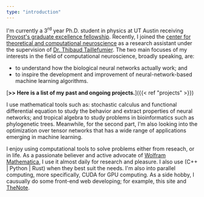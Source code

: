 ```yaml
---
type: "introduction"
---
```


I'm currently a 3<sup>rd</sup> year Ph.D. student in physics at UT Austin receiving [Provost's graduate excellence fellowship](https://ph.utexas.edu/graduate/prospective-graduate-students/financial-support). Recently, I joined the [center for theoretical and computational neuroscience](https://ctcn.utexas.edu/) as a research assistant under the supervision of [Dr. Thibaud Taillefumier](https://mathneuro.cns.utexas.edu/). The two main focuses of my interests in the field of computational neuroscience, broadly speaking, are: 

- to understand how the biological neural networks actually work; and
- to inspire the development and improvement of neural-network-based machine learning algorithms.
    
[**>> Here is a list of my past and ongoing projects.**]({{< ref "projects" >}})

I use mathematical tools such as: stochastic calculus and functional differential equation to study the behavior and extract properties of neural networks; and tropical algebra to study problems in bioinformatics such as phylogenetic trees. Meanwhile, for the second part, I'm also looking into the optimization over tensor networks that has a wide range of applications emerging in machine learning.
 
I enjoy using computational tools to solve problems either from reseach, or in life. As a passionate believer and active advocate of <a href="https://www.wolfram.com/mathematica/" class="link-normal mma" target="_blank">Wolfram Mathematica</a>, I use it almost daily for research and pleasure. I also use (C++ | Python | Rust) when they best suit the needs. I'm also into parallel computing, more specifically, CUDA for GPU computing. As a side hobby, I causually do some front-end web developing; for example, this site and <a href="https://github.com/yuluyan/TheNote" class="link-black" target="_blank">TheNote</a>.
